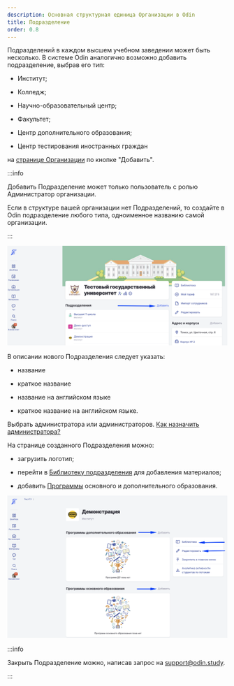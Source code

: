 ```yaml
---
description: Основная структурная единица Организации в Odin
title: Подразделение
order: 0.8
---
```


Подразделений  в каждом высшем учебном заведении может быть несколько. В системе  Odin аналогично возможно  добавить подразделение, выбрав его тип:

-  Институт;

-  Колледж;

-  Научно-образовательный центр;

-  Факультет;

-  Центр дополнительного образования;

-  Центр тестирования иностранных граждан

на [странице Организации](./organizaciya/glavnaya-stranica) по кнопке "Добавить".

:::info 

Добавить Подразделение может только  пользователь с ролью Администратор организации.

Если в структуре вашей организации нет Подразделений, то создайте в Odin подразделение любого типа, одноименное названию самой организации.

:::

![](<../.gitbook/assets/image (3) (1) (1) (1) (1) (1) (1) (1) (1) (1) (1).png>)

В описании нового Подразделения следует указать:

-  название

-  краткое название

-  название на английском языке

-  краткое название на английском языке.

Выбрать администратора или администраторов. [Как назначить администратора?](./../instrukcii-po-rabote/dlya-administratorov/kak-naznachit-administratora-.)

На странице созданного Подразделения можно:

-  загрузить логотип;

-  перейти в [Библиотеку подразделения](./../servisy/biblioteka/_index) для добавления материалов;

-  добавить [Программы](./programma/_index) основного и дополнительного образования.

![](<../.gitbook/assets/image (2) (1) (1) (1) (1) (1) (1) (1) (1) (1) (1) (1) (1) (1) (1) (1) (1) (1) (1) (1) (1).png>)

:::info 

Закрыть Подразделение можно, написав запрос на [support@odin.study](https://mailto:support@odin.study).

:::